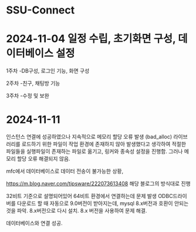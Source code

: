 # SSU-Connect
# 2024-11-04 일정 수립, 초기화면 구성, 데이터베이스 설정
1주차
-DB구성, 로그인 기능, 화면 구성

2주차
-친구, 채팅방 기능

3주차
-수정 및 보완

# 2024-11-11 

인스턴스 연결에 성공하였으나
지속적으로 메모리 할당 오류 발생
(bad_alloc)
라이브러리를 로드하기 위한 파일이 작업 환경에
존재하지 않아 발생했다고 생각하여 적절한 파일들을
실행파일이 존재하는 파일로 옮기고, 링커와 종속성 설정을
진행함. 그러나 메모리 할당 오류 해결되지 않음.

mfc에서 데이터베이스로 데이터 전송이 불가능한 상황,

https://m.blog.naver.com/tipsware/222073613408
해당 블로그의 방식대로 진행

32비트 기준으로 설명되어있어 64비트 환경에서 연결하는데 문제 발생
ODBC드라이버를 다운로드 할 때 자동으로 9.0버전이 받아지는데, 
mysql 8.x버전과 호환이 안되는 것을 파악. 8.x버전으로 다시 설치.
8.x 버전을 사용하여 문제 해결. 

데이터베이스와 연결 성공. 
